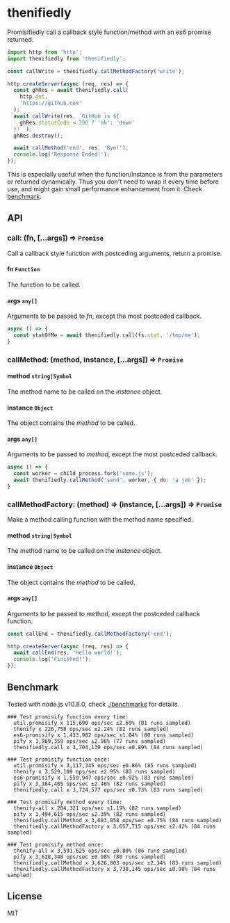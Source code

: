 # thenifiedly

Promisifiedly call a callback style function/method with an es6 promise returned.

```js
import http from 'http';
import thenifiedly from 'thenifiedly';

const callWrite = thenifiedly.callMethodFactory('write');

http.createServer(async (req, res) => {
  const ghRes = await thenifiedly.call(
    http.get,
    'https://github.com'
  );
  await callWrite(res, `GitHub is ${
    ghRes.statusCode < 300 ? 'ok': 'down'
  }! `);
  ghRes.destroy();

  await callMethod('end', res, 'Bye!');
  console.log('Response Ended!');
});
```

This is especially useful when the function/instance is from the parameters or returned dynamically. Thus you don't need to wrap it every time before use, and might gain small performance enhancement from it. Check [benchmark](#benchmark).

## API

### call: (fn, [...args]) ⇒ `Promise`
Call a callback style function with postceding arguments, return a promise.

#### fn `Function`  
The function to be called.

#### args `any[]`  
Arguments to be passed to _fn_, except the most postceded callback.

```js
async () => {
  const statOfMe = await thenifiedly.call(fs.stat, '/tmp/me');
}
```

### callMethod: (method, instance, [...args]) ⇒ `Promise`

#### method `string|Symbol`
The method name to be called on the _instance_ object.

#### instance `Object`
The object contains the _method_ to be called.

#### args `any[]`  
Arguments to be passed to _method_, except the most postceded callback.

```js
async () => {
  const worker = child_process.fork('some.js');
  await thenifiedly.callMethod('send', worker, { do: 'a job' });
}
```

### callMethodFactory: (method) ⇒ (instance, [...args]) ⇒ `Promise`
Make a method calling function with the method name specified.

#### method `string|Symbol`
The method name to be called on the _instance_ object.

#### instance `Object`
The object contains the _method_ to be called.

#### args `any[]`  
Arguments to be passed to method, except the postceded callback function.

```js
const callEnd = thenifiedly.callMethodFactory('end');

http.createServer(async (req, res) => {
  await callEnd(res, 'Hello world!');
  console.log('Finished!');
});
```

## Benchmark

Tested with node.js v10.8.0, check [./benchmarks](./benchmarks) for details.

```
### Test promisify function every time:
  util.promisify x 115,690 ops/sec ±2.69% (81 runs sampled)
  thenify x 226,758 ops/sec ±2.24% (82 runs sampled)
  es6-promisify x 1,433,982 ops/sec ±1.04% (80 runs sampled)
  pify x 1,969,359 ops/sec ±2.96% (77 runs sampled)
  thenifiedly.call x 3,704,139 ops/sec ±0.89% (84 runs sampled)

### Test promisify function once:
  util.promisify x 3,117,345 ops/sec ±0.86% (85 runs sampled)
  thenify x 3,529,109 ops/sec ±2.95% (83 runs sampled)
  es6-promisify x 1,559,947 ops/sec ±0.92% (83 runs sampled)
  pify x 3,164,405 ops/sec ±2.46% (82 runs sampled)
  thenifiedly.call x 3,724,577 ops/sec ±0.73% (83 runs sampled)

### Test promisify method every time:
  thenify-all x 204,321 ops/sec ±1.19% (82 runs sampled)
  pify x 1,494,615 ops/sec ±2.39% (82 runs sampled)
  thenifiedly.callMethod x 3,683,058 ops/sec ±0.75% (84 runs sampled)
  thenifiedly.callMethodFactory x 3,657,715 ops/sec ±2.42% (84 runs sampled)

### Test promisify method once:
  thenify-all x 3,591,625 ops/sec ±0.80% (86 runs sampled)
  pify x 3,628,348 ops/sec ±0.98% (80 runs sampled)
  thenifiedly.callMethod x 3,626,803 ops/sec ±2.34% (83 runs sampled)
  thenifiedly.callMethodFactory x 3,738,145 ops/sec ±0.98% (84 runs sampled)
```

## License

MIT
